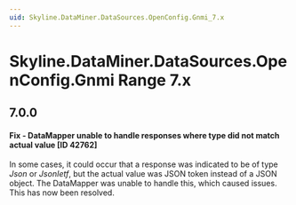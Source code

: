 ```yaml
---
uid: Skyline.DataMiner.DataSources.OpenConfig.Gnmi_7.x
---
```


# Skyline.DataMiner.DataSources.OpenConfig.Gnmi Range 7.x

## 7.0.0

#### Fix - DataMapper unable to handle responses where type did not match actual value [ID 42762]

In some cases, it could occur that a response was indicated to be of type *Json* or *JsonIetf*, but the actual value was JSON token instead of a JSON object. The DataMapper was unable to handle this, which caused issues. This has now been resolved.
